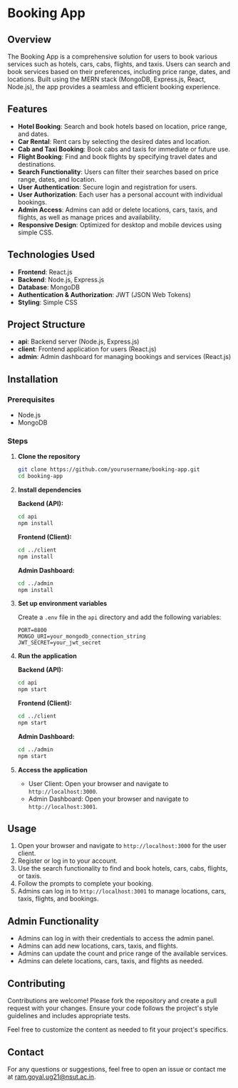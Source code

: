# Booking App

## Overview

The Booking App is a comprehensive solution for users to book various services such as hotels, cars, cabs, flights, and taxis. Users can search and book services based on their preferences, including price range, dates, and locations. Built using the MERN stack (MongoDB, Express.js, React, Node.js), the app provides a seamless and efficient booking experience.

## Features

- **Hotel Booking**: Search and book hotels based on location, price range, and dates.
- **Car Rental**: Rent cars by selecting the desired dates and location.
- **Cab and Taxi Booking**: Book cabs and taxis for immediate or future use.
- **Flight Booking**: Find and book flights by specifying travel dates and destinations.
- **Search Functionality**: Users can filter their searches based on price range, dates, and location.
- **User Authentication**: Secure login and registration for users.
- **User Authorization**: Each user has a personal account with individual bookings.
- **Admin Access**: Admins can add or delete locations, cars, taxis, and flights, as well as manage prices and availability.
- **Responsive Design**: Optimized for desktop and mobile devices using simple CSS.

## Technologies Used

- **Frontend**: React.js
- **Backend**: Node.js, Express.js
- **Database**: MongoDB
- **Authentication & Authorization**: JWT (JSON Web Tokens)
- **Styling**: Simple CSS

## Project Structure

- **api**: Backend server (Node.js, Express.js)
- **client**: Frontend application for users (React.js)
- **admin**: Admin dashboard for managing bookings and services (React.js)

## Installation

### Prerequisites

- Node.js
- MongoDB

### Steps

1. **Clone the repository**
    ```bash
    git clone https://github.com/yourusername/booking-app.git
    cd booking-app
    ```

2. **Install dependencies**

    **Backend (API):**
    ```bash
    cd api
    npm install
    ```

    **Frontend (Client):**
    ```bash
    cd ../client
    npm install
    ```

    **Admin Dashboard:**
    ```bash
    cd ../admin
    npm install
    ```

3. **Set up environment variables**

    Create a `.env` file in the `api` directory and add the following variables:
    ```
    PORT=8800
    MONGO_URI=your_mongodb_connection_string
    JWT_SECRET=your_jwt_secret
    ```

4. **Run the application**

    **Backend (API):**
    ```bash
    cd api
    npm start
    ```

    **Frontend (Client):**
    ```bash
    cd ../client
    npm start
    ```

    **Admin Dashboard:**
    ```bash
    cd ../admin
    npm start
    ```

5. **Access the application**

    - User Client: Open your browser and navigate to `http://localhost:3000`.
    - Admin Dashboard: Open your browser and navigate to `http://localhost:3001`.

## Usage

1. Open your browser and navigate to `http://localhost:3000` for the user client.
2. Register or log in to your account.
3. Use the search functionality to find and book hotels, cars, cabs, flights, or taxis.
4. Follow the prompts to complete your booking.
5. Admins can log in to `http://localhost:3001` to manage locations, cars, taxis, flights, and bookings.

## Admin Functionality

- Admins can log in with their credentials to access the admin panel.
- Admins can add new locations, cars, taxis, and flights.
- Admins can update the count and price range of the available services.
- Admins can delete locations, cars, taxis, and flights as needed.

## Contributing

Contributions are welcome! Please fork the repository and create a pull request with your changes. Ensure your code follows the project's style guidelines and includes appropriate tests.

Feel free to customize the content as needed to fit your project's specifics.

## Contact

For any questions or suggestions, feel free to open an issue or contact me at [ram.goyal.ug21@nsut.ac.in](mailto:ram.goyal.ug21@nsut.ac.in).
